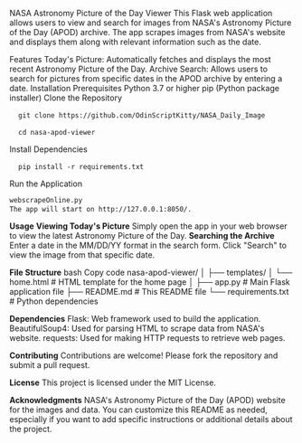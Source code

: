NASA Astronomy Picture of the Day Viewer
This Flask web application allows users to view and search for images from NASA's Astronomy Picture of the Day (APOD) archive. The app scrapes images from NASA's website and displays them along with relevant information such as the date.

Features
Today's Picture: Automatically fetches and displays the most recent Astronomy Picture of the Day.
Archive Search: Allows users to search for pictures from specific dates in the APOD archive by entering a date.
Installation
Prerequisites
Python 3.7 or higher
pip (Python package installer)
Clone the Repository
<pre> <code> git clone https://github.com/OdinScriptKitty/NASA_Daily_Image </code> </pre>



<pre> <code> cd nasa-apod-viewer </code> </pre>
Install Dependencies

<pre> <code> pip install -r requirements.txt </code> </pre>




Run the Application
<pre><code>webscrapeOnline.py  
The app will start on http://127.0.0.1:8050/. </code> </pre>


**Usage**
**Viewing Today's Picture**
	Simply open the app in your web browser to view the latest Astronomy Picture of the Day.
**Searching the Archive**
	Enter a date in the MM/DD/YY format in the search form.
	Click "Search" to view the image from that specific date.

 
**File Structure**
	bash
	Copy code
	nasa-apod-viewer/
	│
	├── templates/
	│   └── home.html          # HTML template for the home page
	│
	├── app.py                 # Main Flask application file
	├── README.md              # This README file
	└── requirements.txt       # Python dependencies

 
**Dependencies**
Flask: Web framework used to build the application.
	BeautifulSoup4: Used for parsing HTML to scrape data from NASA's website.
	requests: Used for making HTTP requests to retrieve web pages.
 
**Contributing**
	Contributions are welcome! Please fork the repository and submit a pull request.

**License**
	This project is licensed under the MIT License.

**Acknowledgments**
	NASA's Astronomy Picture of the Day (APOD) website for the images and data.
	You can customize this README as needed, especially if you want to add specific instructions or 
	additional details about the project.
